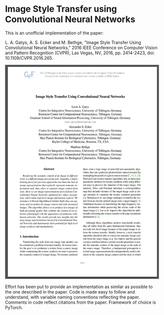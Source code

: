 #  Image Style Transfer using Convolutional Neural Networks

This is an unofficial implementation of the paper:

L. A. Gatys, A. S. Ecker and M. Bethge, "Image Style Transfer Using Convolutional Neural Networks," 2016 IEEE Conference on Computer Vision and Pattern Recognition (CVPR), Las Vegas, NV, 2016, pp. 2414-2423, doi: 10.1109/CVPR.2016.265.

<a href=https://www.cv-foundation.org/openaccess/content_cvpr_2016/papers/Gatys_Image_Style_Transfer_CVPR_2016_paper.pdf>
  <p align="center">
    <img width="540" height="700" src="./other/paper.jpg">
  </p>
</a>

[](https://www.cv-foundation.org/openaccess/content_cvpr_2016/papers/Gatys_Image_Style_Transfer_CVPR_2016_paper.pdf)

Effort has been put to provide an implementation as similar as possible to the one described in the paper.
Code is made easy to follow and understand, with variable naming conventions
reflecting the paper. Comments in code reflect citations from the paper. Framework of choice is PyTorch.
